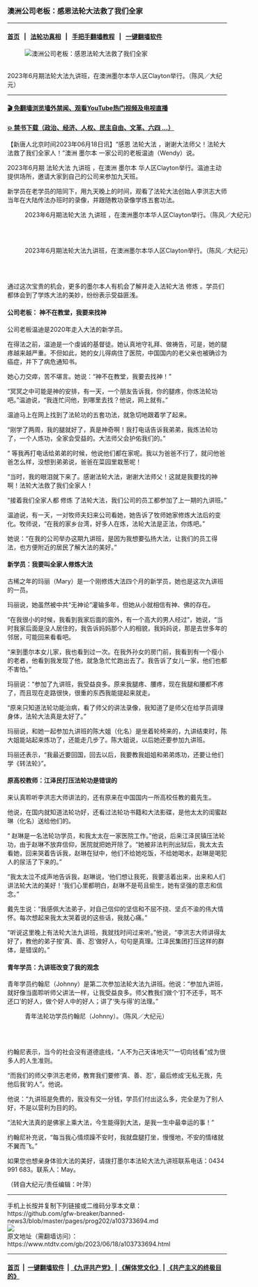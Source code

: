 ### 澳洲公司老板：感恩法轮大法救了我们全家
------------------------

#### [首页](https://github.com/gfw-breaker/banned-news3/blob/master/README.md) &nbsp;&nbsp;|&nbsp;&nbsp; [法轮功真相](https://github.com/begood0513/basic/blob/master/README.md)  &nbsp;&nbsp;|&nbsp;&nbsp; [手把手翻墙教程](https://github.com/gfw-breaker/guides/wiki)  &nbsp;&nbsp;|&nbsp;&nbsp; [一键翻墙软件](https://github.com/gfw-breaker/nogfw/blob/master/README.md)  



<div><div class="featured_image">
 <figure>
  <img alt="澳洲公司老板：感恩法轮大法救了我们全家" src="https://i.ntdtv.com/assets/uploads/2023/06/id103733697-11-crop-800x450.jpg"/>
 </figure><br/>
 <span class="caption">
  2023年6月期法轮大法九讲班，在澳洲墨尔本华人区Clayton举行。（陈风／大纪元）
 </span>
</div>
</div><hr/>

#### [ 🎬  免翻墙浏览墙外禁闻、观看YouTube热门视频及电视直播](https://github.com/gfw-breaker/HelloWorld)

#### [ 💥  禁书下载（政治、经济、人权、民主自由、文革、六四 ...）](https://github.com/gfw-breaker/books/blob/master/README.md)

<div><div class="post_content" itemprop="articleBody">
 <p>
  【新唐人北京时间2023年06月18日讯】“感恩
  <ok href="https://www.ntdtv.com/gb/法轮大法.htm">
   法轮大法
  </ok>
  ，谢谢大法师父！法轮大法救了我们全家人！”澳洲
  <ok href="https://www.ntdtv.com/gb/墨尔本.htm">
   墨尔本
  </ok>
  一家公司的老板温迪（Wendy）说。
 </p>
 <p>
  2023年6月期
  <ok href="https://www.ntdtv.com/gb/法轮大法.htm">
   法轮大法
  </ok>
  <ok href="https://www.ntdtv.com/gb/九讲班.htm">
   九讲班
  </ok>
  ，在澳洲
  <ok href="https://www.ntdtv.com/gb/墨尔本.htm">
   墨尔本
  </ok>
  华人区Clayton举行。温迪主动提供场所，邀请大家到自己的公司来参加九天班。
 </p>
 <p>
  新学员在老学员的陪同下，用九天晚上的时间，观看了法轮大法创始人李洪志大师当年在大陆传法办班时的录像，并跟随教功录像学炼五套功法。
 </p>
 <figure class="wp-caption aligncenter" id="attachment_103733698" style="width: 600px">
  <img alt="" class="size-medium wp-image-103733698" src="https://i.ntdtv.com/assets/uploads/2023/06/id103733698-2-600x450.jpg">
   <br/><figcaption class="wp-caption-text">
    2023年6月期法轮大法
    <ok href="https://www.ntdtv.com/gb/九讲班.htm">
     九讲班
    </ok>
    ，在澳洲墨尔本华人区Clayton举行。（陈风／大纪元）
   </figcaption><br/>
  </img>
 </figure><br/>
 <figure class="wp-caption aligncenter" id="attachment_103733699" style="width: 600px">
  <img alt="" class="size-medium wp-image-103733699" src="https://i.ntdtv.com/assets/uploads/2023/06/id103733699-3-600x450.jpg">
   <br/><figcaption class="wp-caption-text">
    2023年6月期法轮大法九讲班，在澳洲墨尔本华人区Clayton举行。（陈风／大纪元）
   </figcaption><br/>
  </img>
 </figure><br/>
 <p>
  通过这次宝贵的机会，更多的墨尔本人有机会了解并走入法轮大法
  <ok href="https://www.ntdtv.com/gb/修炼.htm">
   修炼
  </ok>
  。学员们都体会到了学炼大法的美妙，纷纷表示受益匪浅。
 </p>
 <h4>
  公司老板： 神不在教堂，我要来找神
 </h4>
 <p>
  公司老板温迪是2020年走入大法的新学员。
 </p>
 <p>
  在得法之前，温迪是一个虔诚的基督徒。她认真地守礼拜、做祷告，可是，她的腿疼越来越严重。不但如此，她的女儿得病住了医院，中国国内的老父亲也被确诊为癌症，并下了病危通知书。
 </p>
 <p>
  她心力交瘁，苦不堪言。她说：“神不在教堂，我要去找神！”
 </p>
 <p>
  “冥冥之中可能是神的安排，有一天，一个朋友告诉我，你的腿疼，你炼法轮功吧。”温迪说，“我连忙问他，到哪里去找？他说，网上就有。”
 </p>
 <p>
  温迪马上在网上找到了法轮功的五套功法，就急切地跟着学了起来。
 </p>
 <p>
  “刚学了两周，我的腿就好了，真是神奇啊！我打电话告诉我弟弟，我炼法轮功了，一个人炼功，全家会受益的。大法师父会护佑我们的。”
 </p>
 <p>
  “ 等我再打电话给弟弟的时候，他说他们都在家呢。我以为爸爸不行了，就问他爸爸怎么样，没想到弟弟说，爸爸在菜园里栽葱呢！
 </p>
 <p>
  “当时，我的眼泪就下来了。感谢法轮大法，谢谢大法师父！这就是我要找的神啊！法轮大法救了我们全家人！
 </p>
 <p>
  “接着我们全家人都
  <ok href="https://www.ntdtv.com/gb/修炼.htm">
   修炼
  </ok>
  了法轮大法，我们公司的员工都参加了上一期的九讲班。”
 </p>
 <p>
  温迪说，有一天，一对牧师夫妇来公司看她，她告诉了牧师她家修炼大法后的变化。牧师说，“在我的家乡台湾，好多人在炼，法轮大法是正法，你炼吧。”
 </p>
 <p>
  她说：“在我的公司举办这期九讲班，是因为我想要弘扬大法，让我们的员工得法，也方便附近的居民了解大法的美好。”
 </p>
 <h4>
  新学员：我要叫全家人修炼大法
 </h4>
 <p>
  古稀之年的玛丽（Mary）是一个刚修炼大法四个月的新学员，她也是这次九讲班的一员。
 </p>
 <p>
  玛丽说，她虽然被中共“无神论”灌输多年，但她从小就相信有神、佛的存在。
 </p>
 <p>
  “在我很小的时候，我看到我家后面的窗外，有一个高大的男人经过”，她说，“当时我家后面是没人居住的，我告诉妈妈那个人的相貌，我妈妈说，那是去世多年的邻居，可能回来看看吧。
 </p>
 <p>
  “来到墨尔本女儿家，我也看到过一次。在我外孙女的房门前，我看到有一个瘦小的老者，他看到我发现了他，就急急忙忙跑出去了。我告诉了女儿一家，他们也都不害怕。”
 </p>
 <p>
  玛丽说：“参加了九讲班，我受益良多。原来我腿疼、腰疼，现在我腿和腰都不疼了，而且现在走路很快，很重的东西我能提起来就走。
 </p>
 <p>
  “原来只知道法轮功能治病，看了师父的讲法录像，我知道了是师父在给学员调理身体，法轮大法真是太好了。”
 </p>
 <p>
  玛丽说，和她一起参加九讲班的陈大姐（化名）是坐着轮椅来的，九讲结束时，陈大姐能站起来炼功了，还能走几步了。陈大姐说，以后她还要参加九讲班。
 </p>
 <p>
  玛丽还表示，“我最近要回国，回去以后，我要教我姐姐和弟弟炼功，还要让他们学《转法轮》”。
 </p>
 <h4>
  原高校教师：江泽民打压法轮功是错误的
 </h4>
 <p>
  来认真聆听李洪志大师讲法的，还有原来在中国国内一所高校任教的戴先生。
 </p>
 <p>
  他说，在国内就知道法轮功好，还看过法轮功书籍和大法影碟，是他太太的闺蜜赵琳（化名）送给他们的。
 </p>
 <p>
  “ 赵琳是一名法轮功学员，和我太太在一家医院工作。”他说，后来江泽民镇压法轮功，由于赵琳不放弃信仰，医院就把她开除了。“她被非法判刑出狱后，我太太去看她，回来哭着告诉我，赵琳在狱中，他们不给她吃饭，不给她喝水，赵琳是喝犯人的尿活了下来的。”
 </p>
 <p>
  “我太太泣不成声地告诉我，赵琳说，‘他们想让我死，我要活着出来，出来和人们讲法轮大法的美好！’我们心里都明白，赵琳不是苟且偷生，她有坚强的意志和信念。”
 </p>
 <p>
  戴先生说：“我感佩大法弟子，对自己信仰的坚信和不屈不挠、坚贞不渝的伟大情怀。每次想起来我太太哭着说的这些话，我就心痛。”
 </p>
 <p>
  “听说这里晚上有法轮大法九讲班，我就找时间过来听。”他说，“李洪志大师讲得太好了，教他的弟子按‘真、善、忍’做好人，句句是真理。江泽民集团打压这样的群体，是错误的。”
 </p>
 <h4>
  青年学员：九讲班改变了我的观念
 </h4>
 <p>
  青年学员约翰尼（Johnny）是第二次参加法轮大法九讲班。他说：“参加九讲班，就好像当面聆听师父讲法一样，让我受益良多。师父教我们做个‘打不还手，骂不还口’的好人，做个好人中的好人；讲了‘失与得’的法理。”
 </p>
 <figure class="wp-caption aligncenter" id="attachment_103733700" style="width: 600px">
  <img alt="" class="size-medium wp-image-103733700" src="https://i.ntdtv.com/assets/uploads/2023/06/id103733700-4-600x450.jpg"/>
  <br/><figcaption class="wp-caption-text">
   青年法轮功学员约翰尼（Johnny）。（陈风／大纪元）
  </figcaption><br/>
 </figure><br/>
 <p>
  约翰尼表示，当今的社会没有道德底线，“人不为己天诛地灭”“一切向钱看”成为很多人的人生准则。
 </p>
 <p>
  “而我们的师父李洪志老师，教育我们要修‘真、善、忍’，最后修成‘无私无我，先他后我’的人”。他说。
 </p>
 <p>
  他说：“九讲班是免费的，我没有交一分钱，学员们付出这么多，完全是为了别人好，不是以营利为目的的。
 </p>
 <p>
  “法轮大法真的是佛家上乘大法，今生能得到大法，是我一生中最幸运的事！”
 </p>
 <p>
  约翰尼补充说，“每当我心情烦躁不安时，我就盘腿打坐，慢慢地，不安的情绪就不翼而飞。”
 </p>
 <p>
  如果您也想亲身体验大法的美好，请拨打墨尔本法轮大法九讲班联系电话：0434 991 683。联系人：May。
 </p>
 <p>
  （转自大纪元/责任编辑：叶萍）
 </p>
 <div class="single_ad">
 </div>
</div>
</div>
<hr/>
手机上长按并复制下列链接或二维码分享本文章：<br/>
https://github.com/gfw-breaker/banned-news3/blob/master/pages/prog202/a103733694.md <br/>
<a href='https://github.com/gfw-breaker/banned-news3/blob/master/pages/prog202/a103733694.md'><img src='https://github.com/gfw-breaker/banned-news3/blob/master/pages/prog202/a103733694.md.png'/></a> <br/>
原文地址（需翻墙访问）：https://www.ntdtv.com/gb/2023/06/18/a103733694.html


------------------------
#### [首页](https://github.com/gfw-breaker/banned-news3/blob/master/README.md) &nbsp;|&nbsp; [一键翻墙软件](https://github.com/gfw-breaker/nogfw/blob/master/README.md) &nbsp;| [《九评共产党》](https://github.com/gfw-breaker/9ping.md/blob/master/README.md#九评之一评共产党是什么) | [《解体党文化》](https://github.com/gfw-breaker/jtdwh.md/blob/master/README.md) | [《共产主义的终极目的》](https://github.com/gfw-breaker/gczydzjmd.md/blob/master/README.md)


<img src='http://gfw-breaker.win/banned-news3/pages/prog202/a103733694.md' width='0px' height='0px'/>